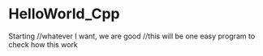 # HelloWorld_Cpp
Starting
//whatever I want, we are good
//this will be one easy program to check how this work
